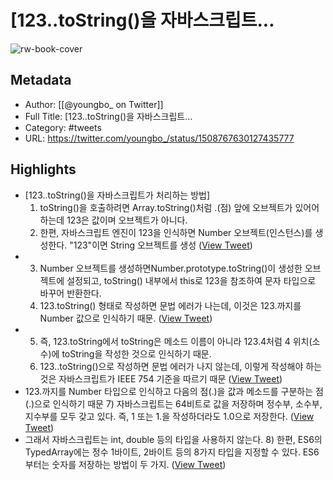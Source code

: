# [123..toString()을 자바스크립트...

![rw-book-cover](https://pbs.twimg.com/profile_images/1512180424151543811/pr5KyRPv.jpg)

## Metadata
- Author: [[@youngbo_ on Twitter]]
- Full Title: [123..toString()을 자바스크립트...
- Category: #tweets
- URL: https://twitter.com/youngbo_/status/1508767630127435777

## Highlights
- [123..toString()을 자바스크립트가 처리하는 방법]
  1) toString()을 호출하려면 Array.toString()처럼 .(점) 앞에 오브젝트가 있어어 하는데 123은 값이며 오브젝트가 아니다.
  2) 한편, 자바스크립트 엔진이 123을 인식하면 Number 오브젝트(인스턴스)를 생성한다.
  "123"이면 String 오브젝트를 생성 ([View Tweet](https://twitter.com/youngbo_/status/1508767630127435777))
- 3) Number 오브젝트를 생성하면Number.prototype.toString()이 생성한 오브젝트에 설정되고, toString() 내부에서 this로 123을 참조하여 문자 타입으로 바꾸어 반환한다.
  4) 123.toString() 형태로 작성하면 문법 에러가 나는데,
  이것은 123.까지를 Number 값으로 인식하기 때문. ([View Tweet](https://twitter.com/youngbo_/status/1508767953676009472))
- 5) 즉, 123.toString에서 toString은 메소드 이름이 아니라 123.4처럼 4 위치(소수)에 toString을 작성한 것으로 인식하기 때문.
  6) 123..toString()으로 작성하면 문법 에러가 나지 않는데, 이렇게 작성해야 하는 것은 자바스크립트가 IEEE 754 기준을 따르기 때문 ([View Tweet](https://twitter.com/youngbo_/status/1508769053535793158))
- 123.까지를 Number 타입으로 인식하고 다음의 점(.)을 값과 메소드를 구분하는 점(.)으로 인식하기 때문
  7) 자바스크립트는 64비트로 값을 저장하며 정수부, 소수부, 지수부를 모두 갖고 있다. 즉, 1 또는 1.을 작성하더라도 1.0으로 저장한다. ([View Tweet](https://twitter.com/youngbo_/status/1508769055360319495))
- 그래서 자바스크립트는 int, double 등의 타입을 사용하지 않는다.
  8) 한편, ES6의 TypedArray에는 정수 1바이트, 2바이트 등의 8가지 타입을 지정할 수 있다. ES6부터는 숫자를 저장하는 방법이 두 가지. ([View Tweet](https://twitter.com/youngbo_/status/1508769057214177283))
